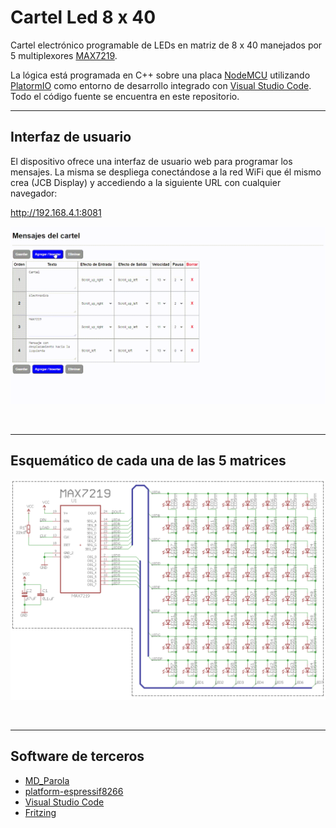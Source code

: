 # Cartel Led 8 x 40

Cartel electrónico programable de LEDs en matriz de 8 x 40 manejados por 5 multiplexores [MAX7219](misc/max7219.pdf).

La lógica está programada en C++ sobre una placa [NodeMCU](https://github.com/nodemcu) utilizando [PlatormIO](https://platformio.org/) como entorno de desarrollo integrado con [Visual Studio Code](https://code.visualstudio.com/). Todo el código fuente se encuentra en este repositorio.

<!--![Cartel](misc/cartel-led-01.jpg)

&nbsp;-->

---

## Interfaz de usuario

El dispositivo ofrece una interfaz de usuario web para programar los mensajes. La misma se despliega conectándose a la red WiFi que él mismo crea (JCB Display) y accediendo a la siguiente URL con cualquier navegador:

http://192.168.4.1:8081

![Interfaz web](misc/cartel-led-interfaz-web.gif)

&nbsp;

---

## Esquemático de cada una de las 5 matrices

![Diagrama esquemático](misc/esquematico-matriz.png)

&nbsp;

---


## Software de terceros

* [MD_Parola](https://github.com/MajicDesigns/MD_Parola)
* [platform-espressif8266](https://github.com/platformio/platform-espressif8266)
* [Visual Studio Code](https://code.visualstudio.com/)
* [Fritzing](https://fritzing.org/)
